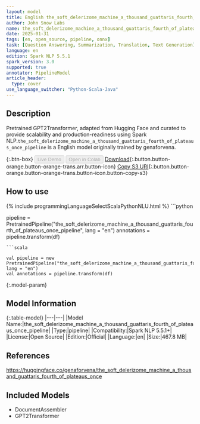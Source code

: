 ```yaml
---
layout: model
title: English the_soft_delerizome_machine_a_thousand_guattaris_fourth_of_plateaus_once_pipeline pipeline GPT2Transformer from genaforvena
author: John Snow Labs
name: the_soft_delerizome_machine_a_thousand_guattaris_fourth_of_plateaus_once_pipeline
date: 2025-01-31
tags: [en, open_source, pipeline, onnx]
task: [Question Answering, Summarization, Translation, Text Generation]
language: en
edition: Spark NLP 5.5.1
spark_version: 3.0
supported: true
annotator: PipelineModel
article_header:
  type: cover
use_language_switcher: "Python-Scala-Java"
---
```


## Description

Pretrained GPT2Transformer, adapted from Hugging Face and curated to provide scalability and production-readiness using Spark NLP.`the_soft_delerizome_machine_a_thousand_guattaris_fourth_of_plateaus_once_pipeline` is a English model originally trained by genaforvena.

{:.btn-box}
<button class="button button-orange" disabled>Live Demo</button>
<button class="button button-orange" disabled>Open in Colab</button>
[Download](https://s3.amazonaws.com/auxdata.johnsnowlabs.com/public/models/the_soft_delerizome_machine_a_thousand_guattaris_fourth_of_plateaus_once_pipeline_en_5.5.1_3.0_1738356724730.zip){:.button.button-orange.button-orange-trans.arr.button-icon}
[Copy S3 URI](s3://auxdata.johnsnowlabs.com/public/models/the_soft_delerizome_machine_a_thousand_guattaris_fourth_of_plateaus_once_pipeline_en_5.5.1_3.0_1738356724730.zip){:.button.button-orange.button-orange-trans.button-icon.button-copy-s3}

## How to use



<div class="tabs-box" markdown="1">
{% include programmingLanguageSelectScalaPythonNLU.html %}
```python

pipeline = PretrainedPipeline("the_soft_delerizome_machine_a_thousand_guattaris_fourth_of_plateaus_once_pipeline", lang = "en")
annotations =  pipeline.transform(df)   

```
```scala

val pipeline = new PretrainedPipeline("the_soft_delerizome_machine_a_thousand_guattaris_fourth_of_plateaus_once_pipeline", lang = "en")
val annotations = pipeline.transform(df)

```
</div>

{:.model-param}
## Model Information

{:.table-model}
|---|---|
|Model Name:|the_soft_delerizome_machine_a_thousand_guattaris_fourth_of_plateaus_once_pipeline|
|Type:|pipeline|
|Compatibility:|Spark NLP 5.5.1+|
|License:|Open Source|
|Edition:|Official|
|Language:|en|
|Size:|467.8 MB|

## References

https://huggingface.co/genaforvena/the_soft_delerizome_machine_a_thousand_guattaris_fourth_of_plateaus_once

## Included Models

- DocumentAssembler
- GPT2Transformer